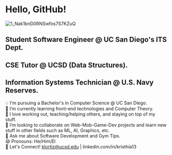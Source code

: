 # Hello, GitHub!

![1_Nak1bnD0RNSwfos7S7KZuQ](https://github.com/klortiz13/Kristhia13/assets/147196544/0894f329-7508-44de-ae4c-d175b87f1172)


## Student Software Engineer @ UC San Diego's ITS Dept.
## CSE Tutor @ UCSD (Data Structures).
## Information Systems Technician @ U.S. Navy Reserves.

💡 I'm pursuing a Bachelor's in Computer Science @ UC San Diego.\
🌱 I’m currently learning front-end technologies and Computer Theory.\
💪 I love working out, teaching/helping others, and staying on top of my stuff.\
👯 I’m looking to collaborate on Web-Mob-Game-Dev projects and learn new stuff in other fields such as ML, AI, Graphics, etc.\
💬 Ask me about Software Development and Gym Tips.\
😄 Pronouns: He/Him/El\
🤝 Let's Connect! klortiz@ucsd.edu | linkedin.com/in/kristhia13
